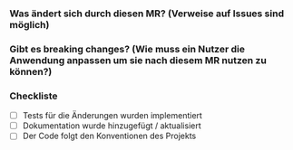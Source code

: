 ### Was ändert sich durch diesen MR? (Verweise auf Issues sind möglich)

### Gibt es breaking changes? (Wie muss ein Nutzer die Anwendung anpassen um sie nach diesem MR nutzen zu können?)

### Checkliste

- [ ] Tests für die Änderungen wurden implementiert
- [ ] Dokumentation wurde hinzugefügt / aktualisiert
- [ ] Der Code folgt den Konventionen des Projekts
